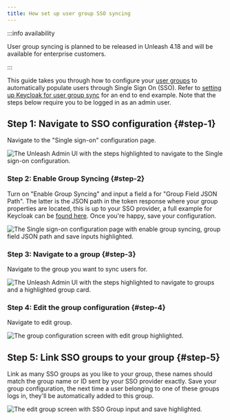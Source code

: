 ```yaml
---
title: How set up user group SSO syncing
---
```


:::info availability

User group syncing is planned to be released in Unleash 4.18 and will be available for enterprise customers.

:::

This guide takes you through how to configure your [user groups](../user_guide/rbac#user-groups) to automatically populate users through Single Sign On (SSO). Refer to [setting up Keycloak for user group sync](../../advanced/sso-keycloak-group-sync) for an end to end example. Note that the steps below require you to be logged in as an admin user.

## Step 1: Navigate to SSO configuration {#step-1}

Navigate to the "Single sign-on" configuration page.

![The Unleash Admin UI with the steps highlighted to navigate to the Single sign-on configuration.](/img/setup-sso-group-sync-1.png)

### Step 2: Enable Group Syncing {#step-2}

Turn on "Enable Group Syncing" and input a field a for "Group Field JSON Path". The latter is the JSON path in the token response where your group properties are located, this is up to your SSO provider, a full example for Keycloak can be [found here](../../advanced/sso-keycloak-group-sync). Once you're happy, save your configuration.

![The Single sign-on configuration page with enable group syncing, group field JSON path and save inputs highlighted.](/img/setup-sso-group-sync-2.png)

### Step 3: Navigate to a group {#step-3}

Navigate to the group you want to sync users for.

![The Unleash Admin UI with the steps highlighted to navigate to groups and a highlighted group card.](/img/setup-sso-group-sync-3.png)

### Step 4: Edit the group configuration {#step-4}

Navigate to edit group.

![The group configuration screen with edit group highlighted.](/img/setup-sso-group-sync-4.png)

## Step 5: Link SSO groups to your group {#step-5}

Link as many SSO groups as you like to your group, these names should match the group name or ID sent by your SSO provider exactly. Save your group configuration, the next time a user belonging to one of these groups logs in, they'll be automatically added to this group.

![The edit group screen with SSO Group input and save highlighted.](/img/setup-sso-group-sync-5.png)